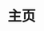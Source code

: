 ---
home: true
head:
  - - meta
    - http-equiv: Content-Security-Policy
      content: upgrade-insecure-requests
layout: Blog
icon: home
title: 主页
bgImage: arknights_bk.jpg
bgImageStyle: {
  "height": "400px"
}
heroImage: header.png
heroText: 悦·宝宝の博客
heroFullScreen: false
heroImageStyle: {
  "margin-top": "0px",
  "margin-bottom": "76px",
}
tagline: 吃的多、睡得香、寄的快、摆滴溜~
projects:
  - icon: project
    name: UFS
    desc: 分布式私有云存储
    link: https://www.igarashi.icu:31443

  - icon: link
    name: PVE
    desc: 虚拟化
    link: https://www.igarashi.icu:8006/

  - icon: book
    name: 书籍
    desc: 一些经典旧书...
    link: book/

  # - icon: friend
  #   name: 小兴趣
  #   desc: 一些小兴趣呀
  #   link: paint/

  # - icon: article
  #   name: 老版本
  #   desc: dumi搭的文档，真弟拉胯
  #   link: http://www.igarashi.icu:8888/

  # - icon: discover
  #   name: 播放器
  #   desc: 第三方开源播放器
  #   link: https://netease-music.fe-mm.com/#/music/playlist

  - icon: /arknights_logo.png
    name: 悦·宝宝
    desc: 关于悦·宝宝~
    link: intro

footer: MIT Licensed | Copyright © 2021-present Igarashi
---